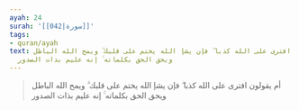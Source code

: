 ```yaml
---
ayah: 24
surah: '[[042|سورة]]'
tags:
- quran/ayah
text: أم يقولون افترى على الله كذبا ۖ فإن يشإ الله يختم على قلبك ۗ ويمح الله الباطل
  ويحق الحق بكلماته ۚ إنه عليم بذات الصدور
---
```

> أم يقولون افترى على الله كذبا ۖ فإن يشإ الله يختم على قلبك ۗ ويمح الله الباطل ويحق الحق بكلماته ۚ إنه عليم بذات الصدور
